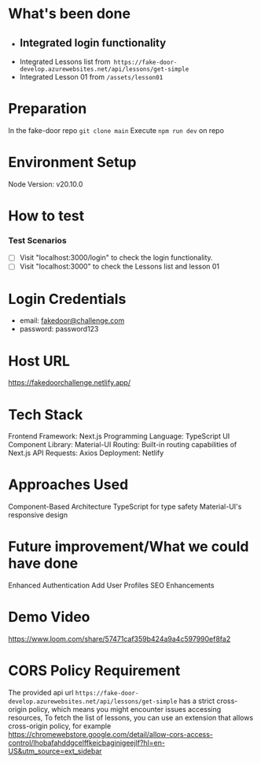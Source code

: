 # What's been done

- ## Integrated login functionality
- Integrated Lessons list from` https://fake-door-develop.azurewebsites.net/api/lessons/get-simple`
- Integrated Lesson 01 from `/assets/lesson01`

# Preparation

In the fake-door repo `git clone main`
Execute `npm run dev` on repo

# Environment Setup

Node Version: v20.10.0

# How to test

### Test Scenarios

- [ ] Visit "localhost:3000/login" to check the login functionality.
- [ ] Visit "localhost:3000" to check the Lessons list and lesson 01

# Login Credentials

- email: fakedoor@challenge.com
- password: password123

# Host URL

https://fakedoorchallenge.netlify.app/

# Tech Stack

Frontend Framework: Next.js
Programming Language: TypeScript
UI Component Library: Material-UI
Routing: Built-in routing capabilities of Next.js
API Requests: Axios
Deployment: Netlify

# Approaches Used

Component-Based Architecture
TypeScript for type safety
Material-UI's responsive design

# Future improvement/What we could have done

Enhanced Authentication
Add User Profiles
SEO Enhancements

# Demo Video

https://www.loom.com/share/57471caf359b424a9a4c597990ef8fa2

# CORS Policy Requirement

The provided api url `https://fake-door-develop.azurewebsites.net/api/lessons/get-simple` has a strict cross-origin policy, which means you might encounter issues accessing resources, To fetch the list of lessons, you can use an extension that allows cross-origin policy, for example https://chromewebstore.google.com/detail/allow-cors-access-control/lhobafahddgcelffkeicbaginigeejlf?hl=en-US&utm_source=ext_sidebar
